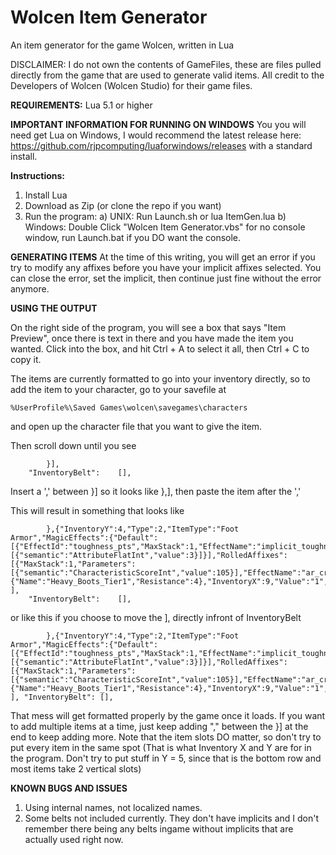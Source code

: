 # Wolcen Item Generator
An item generator for the game Wolcen, written in Lua

DISCLAIMER: I do not own the contents of GameFiles, these are files pulled directly from the game that are used to generate valid items. All credit to the Developers of Wolcen (Wolcen Studio) for their game files.

__**REQUIREMENTS:**__
Lua 5.1 or higher

__**IMPORTANT INFORMATION FOR RUNNING ON WINDOWS**__
You you will need get Lua on Windows, I would recommend the latest release here: https://github.com/rjpcomputing/luaforwindows/releases with a standard install.


__**Instructions:**__
1) Install Lua
2) Download as Zip (or clone the repo if you want)
3) Run the program:
    a) UNIX: Run Launch.sh or lua ItemGen.lua
    b) Windows: Double Click "Wolcen Item Generator.vbs" for no console window, run Launch.bat if you DO want the console.
    
__**GENERATING ITEMS**__
At the time of this writing, you will get an error if you try to modify any affixes before you have your implicit affixes selected. You can close the error, set the implicit, then continue just fine without the error anymore.
    
__**USING THE OUTPUT**__

On the right side of the program, you will see a box that says "Item Preview", once there is text in there and you have made the item you wanted. Click into the box, and hit Ctrl + A to select it all, then Ctrl + C to copy it.

The items are currently formatted to go into your inventory directly, so to add the item to your character, go to your savefile at
```
%UserProfile%\Saved Games\wolcen\savegames\characters
```
and open up the character file that you want to give the item.

Then scroll down until you see
```
		}],
	"InventoryBelt":	[],
```
Insert a ',' between }] so it looks like },], then paste the item after the ','

This will result in something that looks like
```
		},{"InventoryY":4,"Type":2,"ItemType":"Foot Armor","MagicEffects":{"Default":[{"EffectId":"toughness_pts","MaxStack":1,"EffectName":"implicit_toughness_armor_1","bDefault":1,"Parameters":[{"semantic":"AttributeFlatInt","value":3}]}],"RolledAffixes":[{"MaxStack":1,"Parameters":[{"semantic":"CharacteristicScoreInt","value":105}],"EffectName":"ar_criticalchance_score_11","EffectId":"criticalchance_score"}]},"Armor":{"Name":"Heavy_Boots_Tier1","Resistance":4},"InventoryX":9,"Value":"1","Level":161,"Rarity":4,"Quality":5} ],
	"InventoryBelt":	[],
```

or like this if you choose to move the ], directly infront of InventoryBelt
```
		},{"InventoryY":4,"Type":2,"ItemType":"Foot Armor","MagicEffects":{"Default":[{"EffectId":"toughness_pts","MaxStack":1,"EffectName":"implicit_toughness_armor_1","bDefault":1,"Parameters":[{"semantic":"AttributeFlatInt","value":3}]}],"RolledAffixes":[{"MaxStack":1,"Parameters":[{"semantic":"CharacteristicScoreInt","value":105}],"EffectName":"ar_criticalchance_score_11","EffectId":"criticalchance_score"}]},"Armor":{"Name":"Heavy_Boots_Tier1","Resistance":4},"InventoryX":9,"Value":"1","Level":161,"Rarity":4,"Quality":5} 
], "InventoryBelt":	[],
```

That mess will get formatted properly by the game once it loads. If you want to add multiple items at a time, just keep adding "," between the }] at the end to keep adding more. Note that the item slots DO matter, so don't try to put every item in the same spot (That is what Inventory X and Y are for in the program. Don't try to put stuff in Y =  5, since that is the bottom row and most items take 2 vertical slots)

__**KNOWN BUGS AND ISSUES**__
1) Using internal names, not localized names.
2) Some belts not included currently. They don't have implicits and I don't remember there being any belts ingame without implicits that are actually used right now.
